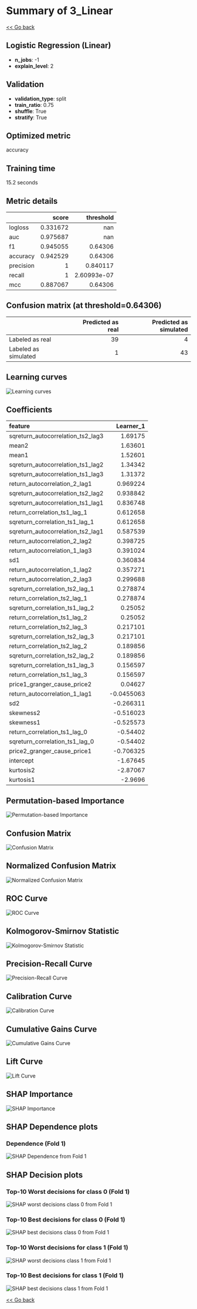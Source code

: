 # Summary of 3_Linear

[<< Go back](../README.md)


## Logistic Regression (Linear)
- **n_jobs**: -1
- **explain_level**: 2

## Validation
 - **validation_type**: split
 - **train_ratio**: 0.75
 - **shuffle**: True
 - **stratify**: True

## Optimized metric
accuracy

## Training time

15.2 seconds

## Metric details
|           |    score |     threshold |
|:----------|---------:|--------------:|
| logloss   | 0.331672 | nan           |
| auc       | 0.975687 | nan           |
| f1        | 0.945055 |   0.64306     |
| accuracy  | 0.942529 |   0.64306     |
| precision | 1        |   0.840117    |
| recall    | 1        |   2.60993e-07 |
| mcc       | 0.887067 |   0.64306     |


## Confusion matrix (at threshold=0.64306)
|                      |   Predicted as real |   Predicted as simulated |
|:---------------------|--------------------:|-------------------------:|
| Labeled as real      |                  39 |                        4 |
| Labeled as simulated |                   1 |                       43 |

## Learning curves
![Learning curves](learning_curves.png)

## Coefficients
| feature                           |   Learner_1 |
|:----------------------------------|------------:|
| sqreturn_autocorrelation_ts2_lag3 |   1.69175   |
| mean2                             |   1.63601   |
| mean1                             |   1.52601   |
| sqreturn_autocorrelation_ts1_lag2 |   1.34342   |
| sqreturn_autocorrelation_ts1_lag3 |   1.31372   |
| return_autocorrelation_2_lag1     |   0.969224  |
| sqreturn_autocorrelation_ts2_lag2 |   0.938842  |
| sqreturn_autocorrelation_ts1_lag1 |   0.836748  |
| return_correlation_ts1_lag_1      |   0.612658  |
| sqreturn_correlation_ts1_lag_1    |   0.612658  |
| sqreturn_autocorrelation_ts2_lag1 |   0.587539  |
| return_autocorrelation_2_lag2     |   0.398725  |
| return_autocorrelation_1_lag3     |   0.391024  |
| sd1                               |   0.360834  |
| return_autocorrelation_1_lag2     |   0.357271  |
| return_autocorrelation_2_lag3     |   0.299688  |
| sqreturn_correlation_ts2_lag_1    |   0.278874  |
| return_correlation_ts2_lag_1      |   0.278874  |
| sqreturn_correlation_ts1_lag_2    |   0.25052   |
| return_correlation_ts1_lag_2      |   0.25052   |
| return_correlation_ts2_lag_3      |   0.217101  |
| sqreturn_correlation_ts2_lag_3    |   0.217101  |
| return_correlation_ts2_lag_2      |   0.189856  |
| sqreturn_correlation_ts2_lag_2    |   0.189856  |
| sqreturn_correlation_ts1_lag_3    |   0.156597  |
| return_correlation_ts1_lag_3      |   0.156597  |
| price1_granger_cause_price2       |   0.04627   |
| return_autocorrelation_1_lag1     |  -0.0455063 |
| sd2                               |  -0.266311  |
| skewness2                         |  -0.516023  |
| skewness1                         |  -0.525573  |
| return_correlation_ts1_lag_0      |  -0.54402   |
| sqreturn_correlation_ts1_lag_0    |  -0.54402   |
| price2_granger_cause_price1       |  -0.706325  |
| intercept                         |  -1.67645   |
| kurtosis2                         |  -2.87067   |
| kurtosis1                         |  -2.9696    |


## Permutation-based Importance
![Permutation-based Importance](permutation_importance.png)
## Confusion Matrix

![Confusion Matrix](confusion_matrix.png)


## Normalized Confusion Matrix

![Normalized Confusion Matrix](confusion_matrix_normalized.png)


## ROC Curve

![ROC Curve](roc_curve.png)


## Kolmogorov-Smirnov Statistic

![Kolmogorov-Smirnov Statistic](ks_statistic.png)


## Precision-Recall Curve

![Precision-Recall Curve](precision_recall_curve.png)


## Calibration Curve

![Calibration Curve](calibration_curve_curve.png)


## Cumulative Gains Curve

![Cumulative Gains Curve](cumulative_gains_curve.png)


## Lift Curve

![Lift Curve](lift_curve.png)



## SHAP Importance
![SHAP Importance](shap_importance.png)

## SHAP Dependence plots

### Dependence (Fold 1)
![SHAP Dependence from Fold 1](learner_fold_0_shap_dependence.png)

## SHAP Decision plots

### Top-10 Worst decisions for class 0 (Fold 1)
![SHAP worst decisions class 0 from Fold 1](learner_fold_0_shap_class_0_worst_decisions.png)
### Top-10 Best decisions for class 0 (Fold 1)
![SHAP best decisions class 0 from Fold 1](learner_fold_0_shap_class_0_best_decisions.png)
### Top-10 Worst decisions for class 1 (Fold 1)
![SHAP worst decisions class 1 from Fold 1](learner_fold_0_shap_class_1_worst_decisions.png)
### Top-10 Best decisions for class 1 (Fold 1)
![SHAP best decisions class 1 from Fold 1](learner_fold_0_shap_class_1_best_decisions.png)

[<< Go back](../README.md)
